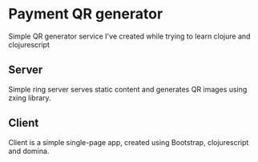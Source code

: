 # Payment QR generator

Simple QR generator service I've created while trying to learn clojure and clojurescript

## Server

Simple ring server serves static content and generates QR images using zxing library.

## Client

Client is a simple single-page app, created using Bootstrap, clojurescript and domina.
